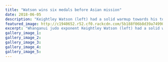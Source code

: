 ```yaml
---
title: "Watson wins six medals before Asian mission"
date: 2018-06-05
description: "Keightley Watson (left) had a solid warmup towards his tour to Hong Kong with a six medal haul at the Waikato Bays Open..."
featured_image: http://c1940652.r52.cf0.rackcdn.com/5b188f06b8d39a7499002259/Keightley--bro-Callaghan-chron-4-June.jpg
excerpt: "Whanganui judo exponent Keightley Watson (left) had a solid warmup towards his tour to Hong Kong with a six medal haul at the Waikato Bays Open in Rotorua."
gallery_image_1: 
gallery_image_2: 
gallery_image_3: 
gallery_image_4: 
gallery_image_5: 
---
```

